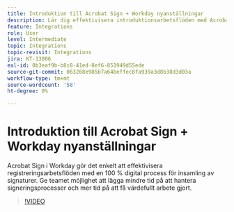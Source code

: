 ```yaml
---
title: Introduktion till Acrobat Sign + Workday nyanställningar
description: Lär dig effektivisera introduktionsarbetsflöden med Acrobat Sign + Workday
feature: Integrations
role: User
level: Intermediate
topic: Integrations
topic-revisit: Integrations
jira: KT-13006
exl-id: 0b3eaf9b-b8c8-41ed-8ef6-851949d55ede
source-git-commit: 063268e985b7a64beffec8fa939a3d8b38d3d03a
workflow-type: tm+mt
source-wordcount: '58'
ht-degree: 0%

---
```


# Introduktion till Acrobat Sign + Workday nyanställningar

Acrobat Sign i Workday gör det enkelt att effektivisera registreringsarbetsflöden med en 100 % digital process för insamling av signaturer. Ge teamet möjlighet att lägga mindre tid på att hantera signeringsprocesser och mer tid på att få värdefullt arbete gjort.

>[!VIDEO](https://video.tv.adobe.com/v/3446637?quality=12&learn=on&hidetitle=true&captions=swe)
